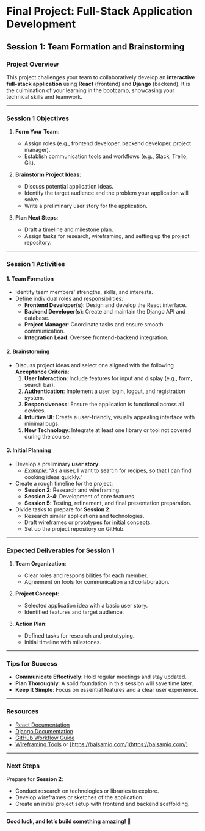 # **Final Project: Full-Stack Application Development**

## **Session 1: Team Formation and Brainstorming**

### **Project Overview**

This project challenges your team to collaboratively develop an **interactive full-stack application** using **React** (frontend) and **Django** (backend). It is the culmination of your learning in the bootcamp, showcasing your technical skills and teamwork.

---

### **Session 1 Objectives**

1. **Form Your Team**:
   - Assign roles (e.g., frontend developer, backend developer, project manager).
   - Establish communication tools and workflows (e.g., Slack, Trello, Git).
2. **Brainstorm Project Ideas**:

   - Discuss potential application ideas.
   - Identify the target audience and the problem your application will solve.
   - Write a preliminary user story for the application.

3. **Plan Next Steps**:
   - Draft a timeline and milestone plan.
   - Assign tasks for research, wireframing, and setting up the project repository.

---

### **Session 1 Activities**

#### **1. Team Formation**

- Identify team members’ strengths, skills, and interests.
- Define individual roles and responsibilities:
  - **Frontend Developer(s)**: Design and develop the React interface.
  - **Backend Developer(s)**: Create and maintain the Django API and database.
  - **Project Manager**: Coordinate tasks and ensure smooth communication.
  - **Integration Lead**: Oversee frontend-backend integration.

#### **2. Brainstorming**

- Discuss project ideas and select one aligned with the following **Acceptance Criteria**:
  1. **User Interaction**: Include features for input and display (e.g., form, search bar).
  2. **Authentication**: Implement a user login, logout, and registration system.
  3. **Responsiveness**: Ensure the application is functional across all devices.
  4. **Intuitive UI**: Create a user-friendly, visually appealing interface with minimal bugs.
  5. **New Technology**: Integrate at least one library or tool not covered during the course.

#### **3. Initial Planning**

- Develop a preliminary **user story**:
  - _Example_: “As a user, I want to search for recipes, so that I can find cooking ideas quickly.”
- Create a rough timeline for the project:
  - **Session 2**: Research and wireframing.
  - **Session 3-4**: Development of core features.
  - **Session 5**: Testing, refinement, and final presentation preparation.
- Divide tasks to prepare for **Session 2**:
  - Research similar applications and technologies.
  - Draft wireframes or prototypes for initial concepts.
  - Set up the project repository on GitHub.

---

### **Expected Deliverables for Session 1**

1. **Team Organization**:
   - Clear roles and responsibilities for each member.
   - Agreement on tools for communication and collaboration.
2. **Project Concept**:

   - Selected application idea with a basic user story.
   - Identified features and target audience.

3. **Action Plan**:
   - Defined tasks for research and prototyping.
   - Initial timeline with milestones.

---

### **Tips for Success**

- **Communicate Effectively**: Hold regular meetings and stay updated.
- **Plan Thoroughly**: A solid foundation in this session will save time later.
- **Keep It Simple**: Focus on essential features and a clear user experience.

---

### **Resources**

- [React Documentation](https://reactjs.org/docs/getting-started.html)
- [Django Documentation](https://docs.djangoproject.com/en/stable/)
- [GitHub Workflow Guide](https://guides.github.com/introduction/flow/)
- [Wireframing Tools](https://www.figma.com/) or [https://balsamiq.com/](https://balsamiq.com/)

---

### **Next Steps**

Prepare for **Session 2**:

- Conduct research on technologies or libraries to explore.
- Develop wireframes or sketches of the application.
- Create an initial project setup with frontend and backend scaffolding.

---

**Good luck, and let’s build something amazing! 🚀**
